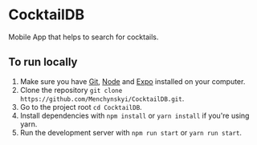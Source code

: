 # CocktailDB

Mobile App that helps to search for cocktails.

## To run locally
1. Make sure you have [Git](https://git-scm.com/), [Node](https://nodejs.org/en/) and [Expo](https://expo.io/) installed on your computer.
2. Clone the repository `git clone https://github.com/Menchynskyi/CocktailDB.git`.
3. Go to the project root `cd CocktailDB`.
4. Install dependencies with `npm install` or `yarn install` if you're using yarn.
5. Run the development server with `npm run start` or `yarn run start`.